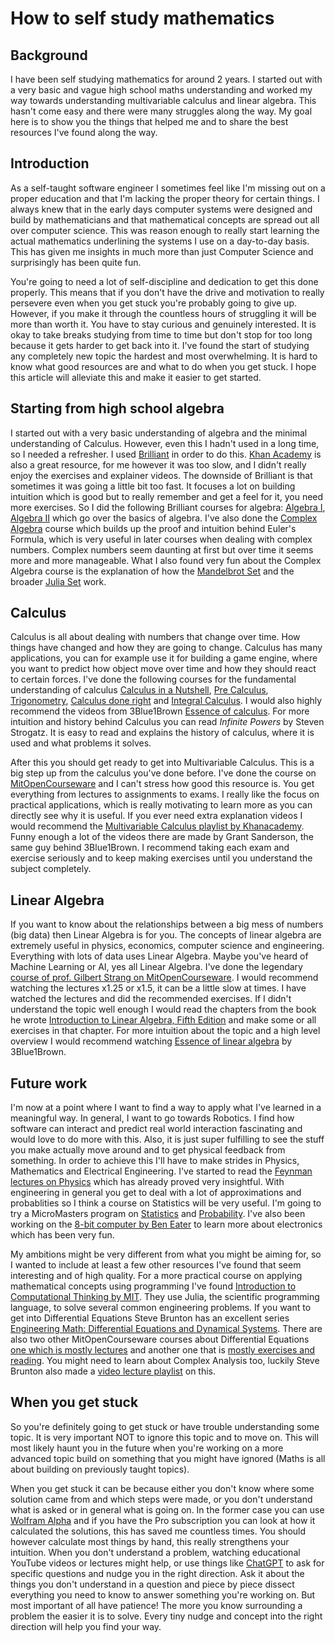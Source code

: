 <!--blog.modified_on="2023-12-15"-->
# How to self study mathematics

## Background

I have been self studying mathematics for around 2 years. I started out with a very basic and vague high school maths understanding and worked my way towards understanding multivariable calculus and linear algebra. This hasn't come easy and there were many struggles along the way. My goal here is to show you the things that helped me and to share the best resources I've found along the way.

## Introduction

As a self-taught software engineer I sometimes feel like I'm missing out on a proper education and that I'm lacking the proper theory for certain things. I always knew that in the early days computer systems were designed and build by mathematicians and that mathematical concepts are spread out all over computer science. This was reason enough to really start learning the actual mathematics underlining the systems I use on a day-to-day basis. This has given me insights in much more than just Computer Science and surprisingly has been quite fun. 

You're going to need a lot of self-discipline and dedication to get this done properly. This means that if you don't have the drive and motivation to really persevere even when you get stuck you're probably going to give up. However, if you make it through the countless hours of struggling it will be more than worth it. You have to stay curious and genuinely interested. It is okay to take breaks studying from time to time but don't stop for too long because it gets harder to get back into it. I've found the start of studying any completely new topic the hardest and most overwhelming. It is hard to know what good resources are and what to do when you get stuck. I hope this article will alleviate this and make it easier to get started.

## Starting from high school algebra

I started out with a very basic understanding of algebra and the minimal understanding of Calculus. However, even this I hadn't used in a long time, so I needed a refresher. I used [Brilliant](https://brilliant.org/home/) in order to do this. [Khan Academy](https://www.khanacademy.org/) is also a great resource, for me however it was too slow, and I didn't really enjoy the exercises and explainer videos. The downside of Brilliant is that sometimes it was going a little bit too fast. It focuses a lot on building intuition which is good but to really remember and get a feel for it, you need more exercises. So I did the following Brilliant courses for algebra: [Algebra I](https://brilliant.org/courses/algebra-extensions/), [Algebra II](https://brilliant.org/courses/graphing-and-modeling/) which go over the basics of algebra. I've also done the [Complex Algebra](https://brilliant.org/courses/complex-algebra/) course which builds up the proof and intuition behind Euler's Formula, which is very useful in later courses when dealing with complex numbers. Complex numbers seem daunting at first but over time it seems more and more manageable. What I also found very fun about the Complex Algebra course is the explanation of how the [Mandelbrot Set](https://en.wikipedia.org/wiki/Mandelbrot_set) and the broader [Julia Set](https://en.wikipedia.org/wiki/Julia_set) work. 

## Calculus

Calculus is all about dealing with numbers that change over time. 
How things have changed and how they are going to change. 
Calculus has many applications, you can for example use it for building a game engine, where you want to predict how object move over time and how they should react to certain forces. 
I've done the following courses for the fundamental understanding of calculus [Calculus in a Nutshell](https://brilliant.org/courses/calculus-nutshell/), [Pre Calculus](https://brilliant.org/courses/pre-calculus/), [Trigonometry](https://brilliant.org/courses/trigonometry/), [Calculus done right](https://brilliant.org/courses/calculus-fundamentals/) and [Integral Calculus](https://brilliant.org/courses/calculus-ii/). 
I would also highly recommend the videos from 3Blue1Brown [Essence of calculus](https://www.youtube.com/playlist?list=PLZHQObOWTQDMsr9K-rj53DwVRMYO3t5Yr). 
For more intuition and history behind Calculus you can read *Infinite Powers* by Steven Strogatz. 
It is easy to read and explains the history of calculus, where it is used and what problems it solves.

After this you should get ready to get into Multivariable Calculus. This is a big step up from the calculus you've done before. I've done the course on [MitOpenCourseware](https://ocw.mit.edu/courses/18-02sc-multivariable-calculus-fall-2010/pages/syllabus/) and I can't stress how good this resource is. You get everything from lectures to assignments to exams. I really like the focus on practical applications, which is really motivating to learn more as you can directly see why it is useful. If you ever need extra explanation videos I would recommend the [Multivariable Calculus playlist by Khanacademy](https://www.youtube.com/playlist?list=PLSQl0a2vh4HC5feHa6Rc5c0wbRTx56nF7). Funny enough a lot of the videos there are made by Grant Sanderson, the same guy behind 3Blue1Brown. I recommend taking each exam and exercise seriously and to keep making exercises until you understand the subject completely.

## Linear Algebra

If you want to know about the relationships between a big mess of numbers (big data) then Linear Algebra is for you. The concepts of linear algebra are extremely useful in physics, economics, computer science and engineering. Everything with lots of data uses Linear Algebra. Maybe you've heard of Machine Learning or AI, yes all Linear Algebra. I've done the legendary [course of prof. Gilbert Strang on MitOpenCourseware](https://ocw.mit.edu/courses/18-06sc-linear-algebra-fall-2011/pages/syllabus/). I would recommend watching the lectures x1.25 or x1.5, it can be a little slow at times. I have watched the lectures and did the recommended exercises. If I didn't understand the topic well enough I would read the chapters from the book he wrote [Introduction to Linear Algebra, Fifth Edition](https://dokumen.pub/qdownload/introduction-to-linear-algebra-fifth-edition-5nbsped-0980232775-9780980232776.html) and make some or all exercises in that chapter. For more intuition about the topic and a high level overview I would recommend watching [Essence of linear algebra](https://www.youtube.com/playlist?list=PLZHQObOWTQDPD3MizzM2xVFitgF8hE_ab) by 3Blue1Brown.

## Future work

I'm now at a point where I want to find a way to apply what I've learned in a meaningful way. In general, I want to go towards Robotics. I find how software can interact and predict real world interaction fascinating and would love to do more with this. Also, it is just super fulfilling to see the stuff you make actually move around and to get physical feedback from something. In order to achieve this I'll have to make strides in Physics, Mathematics and Electrical Engineering. I've started to read the [Feynman lectures on Physics](https://www.feynmanlectures.caltech.edu/) which has already proved very insightful. With engineering in general you get to deal with a lot of approximations and probablities so I think a course on Statistics will be very useful. I'm going to try a MicroMasters program on [Statistics](https://www.edx.org/learn/statistics/massachusetts-institute-of-technology-fundamentals-of-statistics) and [Probability](https://www.edx.org/learn/probability/massachusetts-institute-of-technology-probability-the-science-of-uncertainty-and-data). I've also been working on the [8-bit computer by Ben Eater](https://eater.net/8bit) to learn more about electronics which has been very fun. 

My ambitions might be very different from what you might be aiming for, so I wanted to include at least a few other resources I've found that seem interesting and of high quality. 
For a more practical course on applying mathematical concepts using programming I've found [Introduction to Computational Thinking by MIT](https://computationalthinking.mit.edu/Fall20/lecture1/). They use Julia, the scientific programming language, to solve several common engineering problems.
If you want to get into Differential Equations Steve Brunton has an excellent series [Engineering Math: Differential Equations and Dynamical Systems](https://www.youtube.com/playlist?list=PLMrJAkhIeNNTYaOnVI3QpH7jgULnAmvPA). There are also two other MitOpenCourseware courses about Differential Equations [one which is mostly lectures](https://ocw.mit.edu/courses/res-18-009-learn-differential-equations-up-close-with-gilbert-strang-and-cleve-moler-fall-2015/pages/video-series-overview/) and another one that is [mostly exercises and reading](https://ocw.mit.edu/courses/18-03sc-differential-equations-fall-2011/pages/syllabus/). You might need to learn about Complex Analysis too, luckily Steve Brunton also made a [video lecture playlist](https://www.youtube.com/playlist?list=PLMrJAkhIeNNQBRslPb7I0yTnES981R8Cg) on this.

## When you get stuck

So you're definitely going to get stuck or have trouble understanding some topic. It is very important NOT to ignore this topic and to move on. This will most likely haunt you in the future when you're working on a more advanced topic build on something that you might have ignored (Maths is all about building on previously taught topics).

When you get stuck it can be because either you don't know where some solution came from and which steps were made, or you don't understand what is asked or in general what is going on. In the former case you can use [Wolfram Alpha](https://www.wolframalpha.com/) and if you have the Pro subscription you can look at how it calculated the solutions, this has saved me countless times. You should however calculate most things by hand, this really strengthens your intuition. When you don't understand a problem, watching educational YouTube videos or lectures might help, or use things like [ChatGPT](https://chat.openai.com/) to ask for specific questions and nudge you in the right direction. Ask it about the things you don't understand in a question and piece by piece dissect everything you need to know to answer something you're working on. But most important of all have patience! The more you know surrounding a problem the easier it is to solve. Every tiny nudge and concept into the right direction will help you find your way.
